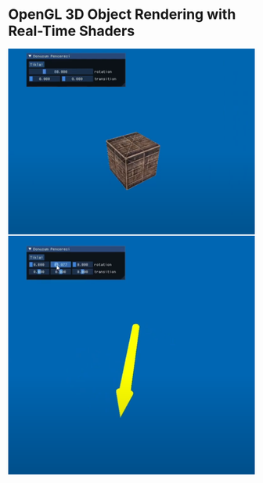 # OpenGL 3D Object Rendering with Real-Time Shaders

![Image](https://raw.githubusercontent.com/hasan-reis/OpenGL-3D-Object-Rendering-with-RealTime-Shaders/refs/heads/main/screenshots/Screenshot%202024-10-28%20150752.png)
![Image](https://raw.githubusercontent.com/hasan-reis/OpenGL-3D-Object-Rendering-with-RealTime-Shaders/refs/heads/main/screenshots/Screenshot%202024-10-28%20150903.png)
 
